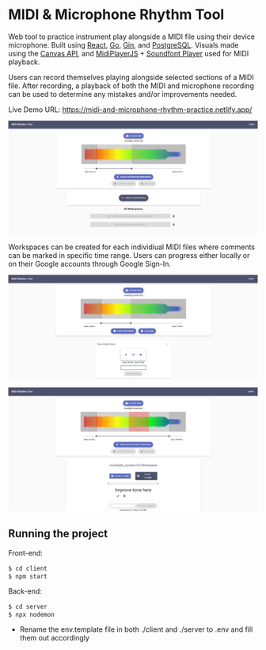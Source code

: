 # MIDI & Microphone Rhythm Tool

Web tool to practice instrument play alongside a MIDI file using their device microphone. Built using [React](https://reactjs.org/), [Go](https://golang.org/), [Gin](https://github.com/gin-gonic/gin), and [PostgreSQL](https://www.postgresql.org/). Visuals made using the [Canvas API](https://developer.mozilla.org/en-US/docs/Web/API/Canvas_API), and [MidiPlayerJS](https://github.com/grimmdude/MidiPlayerJS) + [Soundfont Player](https://github.com/danigb/soundfont-player) used for MIDI playback. 

Users can record themselves playing alongside selected sections of a MIDI file. After recording, a playback of both the MIDI and microphone recording can be used to determine any mistakes and/or improvements needed. 

Live Demo URL: https://midi-and-microphone-rhythm-practice.netlify.app/

![home page](./screenshots/screenshot-1.png)

Workspaces can be created for each individiual MIDI files where comments can be marked in specific time range. Users can progress either locally or on their Google accounts through Google Sign-In. 

![playlist generation](./screenshots/screenshot-2.png)

![playlist generation](./screenshots/screenshot-3.png)


## Running the project

Front-end: 
```
$ cd client
$ npm start
```

Back-end: 
```
$ cd server
$ npx nodemon
```

- Rename the env.template file in both ./client and ./server to .env and fill them out accordingly

